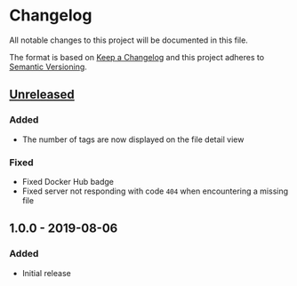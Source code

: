 # Changelog

All notable changes to this project will be documented in this file.

The format is based on [Keep a Changelog](https://keepachangelog.com/en/1.0.0/)
and this project adheres to
[Semantic Versioning](https://semver.org/spec/v2.0.0.html).

## [Unreleased]

### Added

+ The number of tags are now displayed on the file detail view

### Fixed

+ Fixed Docker Hub badge
+ Fixed server not responding with code `404` when encountering a missing file

## 1.0.0 - 2019-08-06

### Added

+ Initial release

[Unreleased]: https://github.com/mserajnik/hyve/compare/1.0.0...develop
